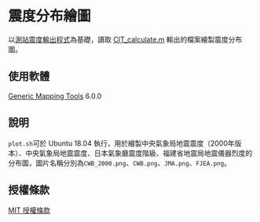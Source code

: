 # 震度分布繪圖
以[測站震度輸出程式](https://github.com/chemars/Seismic-Intensity-Output)為基礎，讀取 [CIT_calculate.m](https://github.com/chemars/Seismic-Intensity-Output/blob/master/CIT_calculate.m) 輸出的檔案繪製震度分布圖。

## 使用軟體
[Generic Mapping Tools](https://www.generic-mapping-tools.org/) 6.0.0

## 說明
`plot.sh`可於 Ubuntu 18.04 執行，用於繪製中央氣象局地震震度（2000年版本）、中央氣象局地震震度、日本氣象廳震度階級、福建省地震局地震儀器烈度的分布圖，圖片名稱分別為`CWB_2000.png`、`CWB.png`、`JMA.png`、`FJEA.png`。

## 授權條款
[MIT 授權條款](https://github.com/chemars/Seismic-Intensity-Plot/blob/master/LICENSE)
